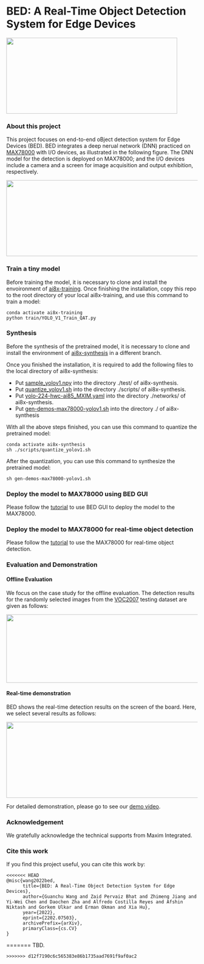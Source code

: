 # BED: A Real-Time Object Detection System for Edge Devices
<img width="450" height="200" src="https://github.com/datamllab/BED_main/blob/main/figure/BED_logo.png">


### About this project

This project focuses on end-to-end oBject
detection system for Edge Devices (BED).
BED integrates a deep nerual network (DNN) practiced on [MAX78000](https://www.maximintegrated.com/en/products/microcontrollers/MAX78000.html) with I/O devices, as illustrated in the following figure. 
The DNN model for the detection is deployed on MAX78000; 
and the I/O devices include a camera and a screen for image acquisition and output exhibition, respectively. 

<div align=center>
<img width="600" height="200" src="https://github.com/datamllab/BED_main/blob/main/figure/sys_config-p.png">
</div>

### Train a tiny model

Before training the model, it is necessary to clone and install the envoironment of [ai8x-training](https://github.com/MaximIntegratedAI/ai8x-training).
Once finishing the installation, copy this repo to the root directory of your local ai8x-training, and use this command to train a model:

````angular2html
conda activate ai8x-training
python train/YOLO_V1_Train_QAT.py
````

### Synthesis

Before the synthesis of the pretrained model, it is necessary to clone and install the environment of [ai8x-synthesis](https://github.com/MaximIntegratedAI/ai8x-synthesis) in a different branch.

Once you finished the installation, it is required to add the following files to the local directory of ai8x-synthesis: 

* Put [sample_yolov1.npy](https://github.com/datamllab/BED_main/blob/main/synthesis/sample_yolov1.npy) into the directory ./test/ of ai8x-synthesis. 
* Put [quantize_yolov1.sh](https://github.com/datamllab/BED_main/blob/main/synthesis/quantize_yolov1.sh) into the directory ./scripts/ of ai8x-synthesis.
* Put [yolo-224-hwc-ai85_MXIM.yaml](https://github.com/datamllab/BED_main/blob/main/synthesis/yolo-224-hwc-ai85_MXIM.yaml) into the directory ./networks/ of ai8x-synthesis.
* Put [gen-demos-max78000-yolov1.sh](https://github.com/datamllab/BED_main/blob/main/synthesis/gen-demos-max78000-yolov1.sh) into the directory ./ of ai8x-synthesis

With all the above steps finished, you can use this command to quantize the pretrained model: 
````angular2html
conda activate ai8x-synthesis
sh ./scripts/quantize_yolov1.sh
````

After the quantization, you can use this command to synthesize the pretrained model: 
````angular2html
sh gen-demos-max78000-yolov1.sh
````

### Deploy the model to MAX78000 using BED GUI

Please follow the [tutorial](https://github.com/datamllab/BED_GUI) to use BED GUI to deploy the model to the MAX78000. 

### Deploy the model to MAX78000 for real-time object detection

Please follow the [tutorial](https://github.com/datamllab/BED_camera) to use the MAX78000 for real-time object detection.

### Evaluation and Demonstration

#### Offline Evaluation

We focus on the case study for the offline evaluation. The detection results for the randomly selected images from the [VOC2007](http://host.robots.ox.ac.uk/pascal/VOC/voc2007/index.html) testing dataset are given as follows: 

<div align=center>
<img width="1000" height="180" src="https://github.com/datamllab/BED_main/blob/main/figure/offline_results2.png">
</div>

#### Real-time demonstration

BED shows the real-time detection results on the screen of the board. Here, we select several results as follows:

<div align=center>
<img width="1000" height="200" src="https://github.com/datamllab/BED_main/blob/main/figure/real_results_more.png">
</div>

For detailed demonstration, please go to see our [demo video](https://www.youtube.com/watch?v=cFR1IYRFal8).


### Acknowledgement

We gratefully acknowledge the technical supports from Maxim Integrated.

### Cite this work

If you find this project useful, you can cite this work by:

````angular2html
<<<<<<< HEAD
@misc{wang2022bed,
      title={BED: A Real-Time Object Detection System for Edge Devices}, 
      author={Guanchu Wang and Zaid Pervaiz Bhat and Zhimeng Jiang and Yi-Wei Chen and Daochen Zha and Alfredo Costilla Reyes and Afshin Niktash and Gorkem Ulkar and Erman Okman and Xia Hu},
      year={2022},
      eprint={2202.07503},
      archivePrefix={arXiv},
      primaryClass={cs.CV}
}
````
=======
TBD.
````
>>>>>>> d12f7190c6c565383e86b1735aad7691f9af0ac2
